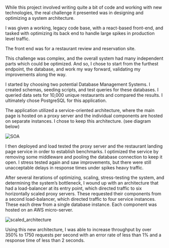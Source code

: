 While this project involved writing quite a bit of code and working with new technologies, the real challenge it presented was in designing and optimizing a system architecture.

I was given a working, legacy code base, with a react-based front-end, and tasked with optimizing its back end to handle large spikes in production level traffic.

The front end was for a restaurant review and reservation site.

This challenge was complex, and the overall system had many independent parts which could be optimized. And so, I chose to start from the furthest endpoint, the database, and work my way forward, validating my improvements along the way.

I started by choosing two potential Database Management Systems. I created schemas, seeding scripts, and test queries for these databases. I queried data sets for 10,000 unique restaurants and compared the results. I ultimately chose PostgreSQL for this application.

The application utilized a service-oriented architecture, where the main page is hosted on a proxy server and the individual components are hosted on separate instances. I chose to keep this architecture. (see diagram below)

![SOA](/images/portfolio/images/SOA.jpg)

I then deployed and load tested the proxy server and the restaurant landing page service in order to establish benchmarks. I optimized the service by removing some middleware and pooling the database connection to keep it open. I stress tested again and saw improvements, but there were still unacceptable delays in response times under spikes heavy traffic.

After several iterations of optimizing, scaling, stress-testing the system, and determining the system’s bottleneck, I wound up with an architecture that had a load-balancer at its entry point, which directed traffic to six horizontally scaled proxy servers. These requested their components from a second load-balancer, which directed traffic to four service instances. These each drew from a single database instance. Each component was hosted on an AWS micro-server.

![scaled_architecture](/images/portfolio/images/scaled_architecture.jpg)

Using this new architecture, I was able to increase throughput by over 350% to 1750 requests per second with an error rate of less than 1% and a response time of less than 2 seconds.
